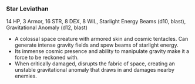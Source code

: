 ### Star Leviathan

14 HP, 3 Armor, 16 STR, 8 DEX, 8 WIL, Starlight Energy Beams (d10, blast), Gravitational Anomaly (d12, blast)

- A colossal space creature with armored skin and cosmic tentacles. Can generate intense gravity fields and spew beams of starlight energy.
- Its immense cosmic presence and ability to manipulate gravity make it a force to be reckoned with.
- When critically damaged, disrupts the fabric of space, creating an unstable gravitational anomaly that draws in and damages nearby enemies.

